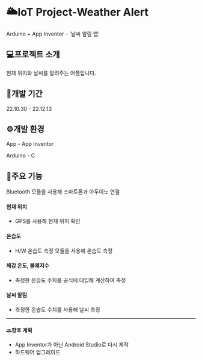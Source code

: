 # 🌥️IoT Project-Weather Alert
Arduino + App Inventor - '날씨 알림 앱'     

## 💻프로젝트 소개
현재 위치와 날씨를 알려주는 어플입니다.

## 📆개발 기간
22.10.30 - 22.12.13

## ⚙️개발 환경
App - App Inventor

Arduino - C

## 📌주요 기능
Bluetooth 모듈을 사용해 스마트폰과 아두이노 연결
#### 현재 위치
- GPS를 사용해 현재 위치 확인
#### 온습도
- H/W 온습도 측정 모듈을 사용해 온습도 측정
#### 체감 온도, 불쾌지수
- 측정한 온습도 수치를 공식에 대입해 계산하여 측정
#### 날씨 알림
- 측정한 온습도 수치를 사용해 날씨 측정


--- 
#### 🔜향후 계획
- App Inventor가 아닌 Android Studio로 다시 제작
- 하드웨어 업그레이드
